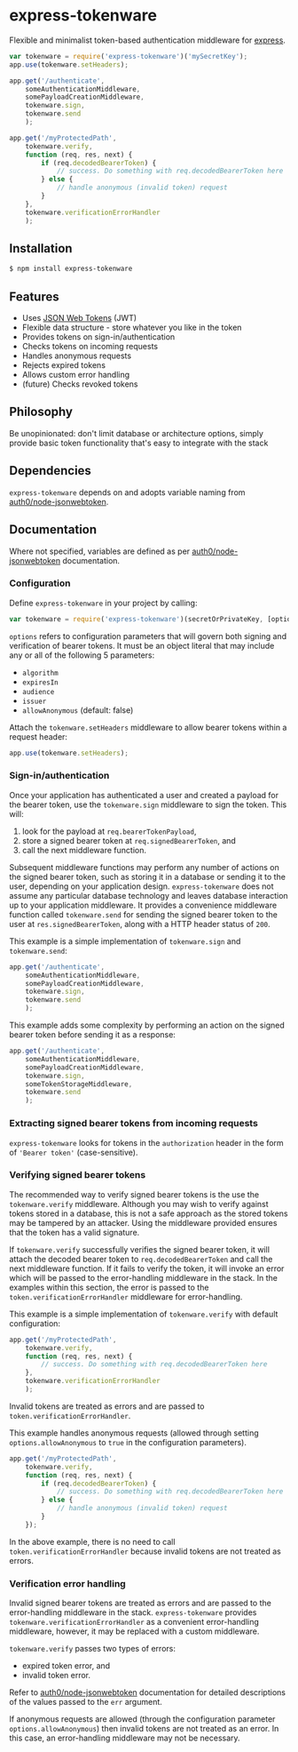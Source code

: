 # express-tokenware

Flexible and minimalist token-based authentication middleware for [express](http://expressjs.com/).

```javascript
var tokenware = require('express-tokenware')('mySecretKey');
app.use(tokenware.setHeaders);

app.get('/authenticate',
	someAuthenticationMiddleware,
	somePayloadCreationMiddleware,
	tokenware.sign,
	tokenware.send
	);

app.get('/myProtectedPath',
	tokenware.verify,
	function (req, res, next) {
		if (req.decodedBearerToken) {
			// success. Do something with req.decodedBearerToken here
		} else {
			// handle anonymous (invalid token) request
		}
	},
	tokenware.verificationErrorHandler
	);
```

## Installation

```bash
$ npm install express-tokenware
```

## Features

* Uses [JSON Web Tokens](https://tools.ietf.org/html/rfc7519) (JWT)
* Flexible data structure - store whatever you like in the token
* Provides tokens on sign-in/authentication
* Checks tokens on incoming requests
* Handles anonymous requests
* Rejects expired tokens
* Allows custom error handling
* (future) Checks revoked tokens

## Philosophy

Be unopinionated: don't limit database or architecture options, simply provide basic token functionality that's easy to integrate with the stack

## Dependencies

`express-tokenware` depends on and adopts variable naming from [auth0/node-jsonwebtoken](https://github.com/auth0/node-jsonwebtoken).

## Documentation

Where not specified, variables are defined as per [auth0/node-jsonwebtoken](https://github.com/auth0/node-jsonwebtoken) documentation.

### Configuration
Define `express-tokenware` in your project by calling:

```javascript
var tokenware = require('express-tokenware')(secretOrPrivateKey, [options]);
```

`options` refers to configuration parameters that will govern both signing and verification of bearer tokens. It must be an object literal that may include any or all of the following 5 parameters:

* `algorithm`
* `expiresIn`
* `audience`
* `issuer`
* `allowAnonymous` (default: false)

Attach the `tokenware.setHeaders` middleware to allow bearer tokens within a request header:

```javascript
app.use(tokenware.setHeaders);
```

### Sign-in/authentication
Once your application has authenticated a user and created a payload for the bearer token, use the `tokenware.sign` middleware to sign the token. This will:

1. look for the payload at `req.bearerTokenPayload`,
2. store a signed bearer token at `req.signedBearerToken`, and
3. call the next middleware function.

Subsequent middleware functions may perform any number of actions on the signed bearer token, such as storing it in a database or sending it to the user, depending on your application design. `express-tokenware` does not assume any particular database technology  and leaves database interaction up to your application middleware. It provides a convenience middleware function called `tokenware.send` for sending the signed bearer token to the user at `res.signedBearerToken`, along with a HTTP header status of `200`.

This example is a simple implementation of `tokenware.sign` and `tokenware.send`:

```javascript
app.get('/authenticate',
	someAuthenticationMiddleware,
	somePayloadCreationMiddleware,
	tokenware.sign,
	tokenware.send
	);
```

This example adds some complexity by performing an action on the signed bearer token before sending it as a response:

```javascript
app.get('/authenticate',
	someAuthenticationMiddleware,
	somePayloadCreationMiddleware,
	tokenware.sign,
	someTokenStorageMiddleware,
	tokenware.send
	);
```

### Extracting signed bearer tokens from incoming requests

`express-tokenware` looks for tokens in the `authorization` header in the form of `'Bearer token'` (case-sensitive).

### Verifying signed bearer tokens

The recommended way to verify signed bearer tokens is the use the `tokenware.verify` middleware. Although you may wish to verify against tokens stored in a database, this is not a safe approach as the stored tokens may be tampered by an attacker. Using the middleware provided ensures that the token has a valid signature.

If `tokenware.verify` successfully verifies the signed bearer token, it will attach the decoded bearer token to `req.decodedBearerToken` and call the next middleware function. If it fails to verify the token, it will invoke an error which will be passed to the error-handling middleware in the stack. In the examples within this section, the error is passed to the `token.verificationErrorHandler` middleware for error-handling.

This example is a simple implementation of `tokenware.verify` with default configuration:

```javascript
app.get('/myProtectedPath',
	tokenware.verify,
	function (req, res, next) {
		// success. Do something with req.decodedBearerToken here
	},
	tokenware.verificationErrorHandler
	);
```

Invalid tokens are treated as errors and are passed to `token.verificationErrorHandler`.

This example handles anonymous requests (allowed through setting `options.allowAnonymous` to `true` in the configuration parameters).

```javascript
app.get('/myProtectedPath',
	tokenware.verify,
	function (req, res, next) {
		if (req.decodedBearerToken) {
			// success. Do something with req.decodedBearerToken here
		} else {
		    // handle anonymous (invalid token) request
		}
	});
```

In the above example, there is no need to call `token.verificationErrorHandler` because invalid tokens are not treated as errors.

### Verification error handling

Invalid signed bearer tokens are treated as errors and are passed to the error-handling middleware in the stack. `express-tokenware` provides `tokenware.verificationErrorHandler` as a convenient error-handling middleware, however, it may be replaced with a custom middleware.

`tokenware.verify` passes two types of errors:

* expired token error, and
* invalid token error.

Refer to [auth0/node-jsonwebtoken](https://github.com/auth0/node-jsonwebtoken) documentation for detailed descriptions of the values passed to the `err` argument.

If anonymous requests are allowed (through the configuration parameter `options.allowAnonymous`) then invalid tokens are not treated as an error. In this case, an error-handling middleware may not be necessary.
